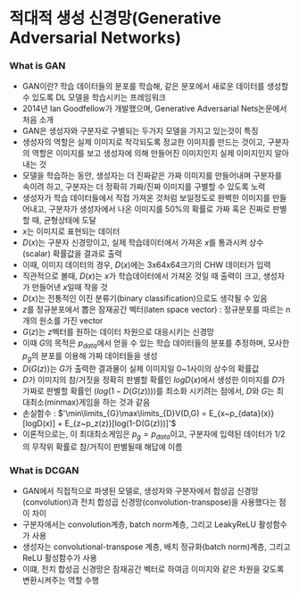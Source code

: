 # 적대적 생성 신경망(Generative Adversarial Networks)
### What is GAN
- GAN이란? 학습 데이터들의 분포를 학습해, 같은 분포에서 새로운 데이터를 생성할 수 있도록 DL 모델을 학습시키는 프레임워크
- 2014년 Ian Goodfellow가 개발했으며, Generative Adversarial Nets논문에서 처음 소개
- GAN은 생성자와 구분자로 구별되는 두가지 모델을 가지고 있는것이 특징
- 생성자의 역할은 실제 이미지로 착각되도록 정교한 이미지를 만드는 것이고, 구분자의 역할은 이미지를 보고 생성자에 의해 만들어진 이미지인지 실제 이미지인지 알아내는 것
- 모델을 학습하는 동안, 생성자는 더 진짜같은 가짜 이미지를 만들어내며 구분자를 속이려 하고, 구분자는 더 정확히 가짜/진짜 이미지를 구별할 수 있도록 노력
- 생성자가 학습 데이터들에서 직접 가져온 것처럼 보일정도로 완벽한 이미지를 만들어내고, 구분자가 생성자에서 나온 이미지를 50%의 확률로 가짜 혹은 진짜로 판별할 때, 균형상태에 도달
- $x$는 이미지로 표현되는 데이터
- $D(x)$는 구분자 신경망이고, 실제 학습데이터에서 가져온 $x$를 통과시켜 상수(scalar) 확률값을 결과로 출력
- 이때, 이미지 데이터의 경우, $D(x)$에는 3x64x64크기의 CHW 데이터가 입력
- 직관적으로 볼때, $D(x)$는 $x$가 학습데이터에서 가져온 것일 때 출력이 크고, 생성자가 만들어낸 $x$일때 작을 것
- $D(x)$는 전통적인 이진 분류기(binary classification)으로도 생각될 수 있음
- $z$를 정규분포에서 뽑은 잠재공간 벡터(laten space vector) : 정규분포를 따르는 n개의 원소를 가진 vector
- $G(z)$는 $z$벡터를 원하는 데이터 차원으로 대응시키는 신경망
- 이때 $G$의 목적은 $p_{data}$에서 얻을 수 있는 학습 데이터들의 분포를 추정하며, 모사한$p_g$의 분포를 이용해 가짜 데이터들을 생성
- $D(G(z))$는 $G$가 출력한 결과물이 실제 이미지일 0~1사이의 상수의 확률값
- $D$가 이미지의 참/거짓을 정확히 판별할 확률인 $logD(x)$에서 생성한 이미지를 $D$가 가짜로 판별할 확률인 $(log(1-D(G(z))))$를 최소화 시키려는 점에서, $D$와 $G$는 최대최소(minmax)게임을 하는 것과 같음
- 손실함수 : $'\min\limits_{G}\max\limits_{D}V(D,G) = E_{x~p_{data}(x)}[logD(x)] + E_{z~p_z(z)}[log(1-D(G(z)))]'$
- 이론적으로는, 이 최대최소게임은 $p_g = p_{data}$이고, 구분자에 입력된 데이터가 1/2의 무작위 확률로 참/거직이 판별될때 해답에 이름

### What is DCGAN
- GAN에서 직접적으로 파생된 모델로, 생성자와 구분자에서 합성곱 신경망(convolution)과 전치 합성곱 신경망(convolution-transpose)을 사용했다는 점이 차이
- 구분자에서는 convolution계층, batch norm계층, 그리고 LeakyReLU 활성함수가 사용
- 생성자는 convolutional-transpose 계층, 배치 정규화(batch norm)계층, 그리고 ReLU 활성함수가 사용
- 이떄, 전치 합성곱 신경망은 잠재공간 벡터로 하여금 이미지와 같은 차원을 갖도록 변환시켜주는 역할 수행
